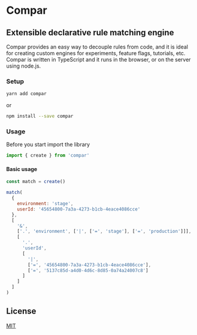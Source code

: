 # Compar

## Extensible declarative rule matching engine

Compar provides an easy way to decouple rules from code, and it is ideal for creating custom engines for experiments, feature flags, tutorials, etc. Compar is written in TypeScript and it runs in the browser, or on the server using node.js.

### Setup

```bash
yarn add compar
```

or

```bash
npm install --save compar
```

### Usage

Before you start import the library

```javascript
import { create } from 'compar'
```

#### Basic usage

```javascript
const match = create()

match(
  {
    environment: 'stage',
    userId: '45654800-7a3a-4273-b1cb-4eace4086cce'
  },
  [
    '&',
    ['.', 'environment', ['|', ['=', 'stage'], ['=', 'production']]],
    [
      '.',
      'userId',
      [
        '|',
        ['=', '45654800-7a3a-4273-b1cb-4eace4086cce'],
        ['=', '5137c85d-a4d0-4d6c-8d85-0a74a24007c8']
      ]
    ]
  ]
)
```

## License

[MIT](LICENSE)
